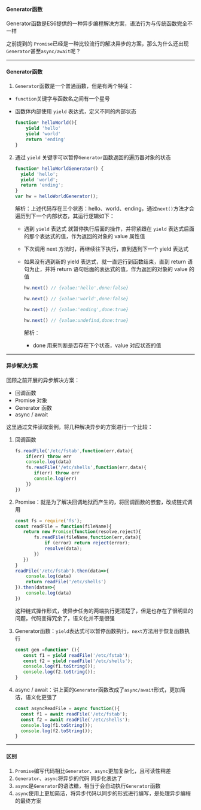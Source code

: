 #### Generator函数

Generator函数是ES6提供的一种异步编程解决方案，语法行为与传统函数完全不一样

之前提到的 `Promise`已经是一种比较流行的解决异步的方案，那么为什么还出现`Generator`甚至`async/await`呢？

---

#### Generator函数

1. `Generator`函数是一个普通函数，但是有两个特征：

+ `function`关键字与函数名之间有一个星号

+ 函数体内部使用 `yield` 表达式，定义不同的内部状态

  ```javascript
  function* helloWorld(){
      yield 'hello'
      yield 'world'
      return 'ending'
  }
  ```

  

2. 通过 `yield` 关键字可以暂停`Generator`函数返回的遍历器对象的状态

   ```javascript
   function* helloWorldGenerator() {
     yield 'hello';
     yield 'world';
     return 'ending';
   }
   var hw = helloWorldGenerator();
   ```

   解析：上述代码存在三个状态：hello、world、ending，通过`next()`方法才会遍历到下一个内部状态，其运行逻辑如下：

   + 遇到 `yield` 表达式 就暂停执行后面的操作，并将紧跟在 `yield` 表达式后面的那个表达式的值，作为返回的对象的 value 属性值

   + 下次调用 next 方法时，再继续往下执行，直到遇到下一个 yield 表达式

   + 如果没有遇到新的 yield 表达式，就一直运行到函数结束，直到 return 语句为止，并将 return 语句后面的表达式的值，作为返回的对象的 value 的值

     ```javascript
     hw.next() // {value:'hello',done:false}
     
     hw.next() // {value:'world',done:false}
     
     hw.next() // {value:'ending',done:true}
     
     hw.next() // {value:undefind,done:true}
     ```

     解析：

     + done 用来判断是否存在下个状态，value 对应状态的值

   



---

#### 异步解决方案

回顾之前开展的异步解决方案：

+ 回调函数
+ Promise 对象
+ Generator 函数
+ async / await

这里通过文件读取案例，将几种解决异步的方案进行一个比较：

1. 回调函数

   ```javascript
   fs.readFile('/etc/fstab',function(err,data){
       if(err) throw err
       console.log(data)
       fs.readFile('/etc/shells',function(err,data){
          if(err) throw err
          console.log(err) 
       })
   })
   ```

   

2. Promise：就是为了解决回调地狱而产生的，将回调函数的嵌套，改成链式调用

   ```javascript
   const fs = require('fs');
   const readFile = function(fileName){
      return new Promise(function(resolve,reject){
          fs.readFile(fileName,function(err,data){
              if (error) return reject(error);
              resolve(data);
          })
      }) 
   }
   readFile('/etc/fstab').then(data=>{
       console.log(data)
       return readFile('/etc/shells')
   }).then(data=>{
       console.log(data)
   })
   ```

   这种链式操作形式，使异步任务的两端执行更清楚了，但是也存在了很明显的问题，代码变得冗余了，语义化并不是很强

   

3. Generator函数：`yield`表达式可以暂停函数执行，`next`方法用于恢复函数执行

   ```javascript
   const gen =function* (){
      const f1 = yield readFile('/etc/fstab');
      const f2 = yield readFile('/etc/shells');
      console.log(f1.toString());
      console.log(f2.toString());
   }
   ```

    

4. async / await：讲上面的`Generator`函数改成了`async/await`形式，更加简洁，语义化更强了

   ```javascript
   const asyncReadFile = async function(){
     const f1 = await readFile('/etc/fstab');
     const f2 = await readFile('/etc/shells');
     console.log(f1.toString());
     console.log(f2.toString()); 
   }
   ```

---

#### 区别

1. `Promise`编写代码相比`Generator`、`async`更加复杂化，且可读性稍差
2. `Generator`、`async`将异步的代码 同步化表达了
3. `async`是`Generator`的语法糖，相当于会自动执行`Generator`函数
4. `async`使用上更加简洁，将异步代码以同步的形式进行编写，是处理异步编程的最终方案